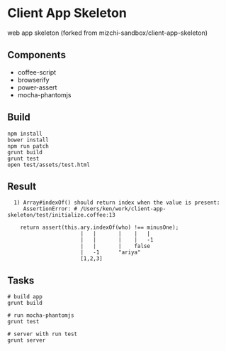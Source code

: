 # Client App Skeleton

web app skeleton (forked from mizchi-sandbox/client-app-skeleton)

## Components

- coffee-script
- browserify
- power-assert
- mocha-phantomjs

## Build

```
npm install
bower install
npm run patch
grunt build
grunt test
open test/assets/test.html
```

## Result

```
  1) Array#indexOf() should return index when the value is present:
     AssertionError: # /Users/ken/work/client-app-skeleton/test/initialize.coffee:13

    return assert(this.ary.indexOf(who) !== minusOne);
                       |   |       |    |   |
                       |   |       |    |   -1
                       |   |       |    false
                       |   -1      "ariya"
                       [1,2,3]
```

## Tasks

```
# build app
grunt build

# run mocha-phantomjs
grunt test

# server with run test
grunt server
```
